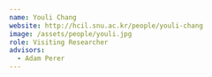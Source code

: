 ```yaml
---
name: Youli Chang
website: http://hcil.snu.ac.kr/people/youli-chang
image: /assets/people/youli.jpg
role: Visiting Researcher
advisors:
  - Adam Perer
---
```

